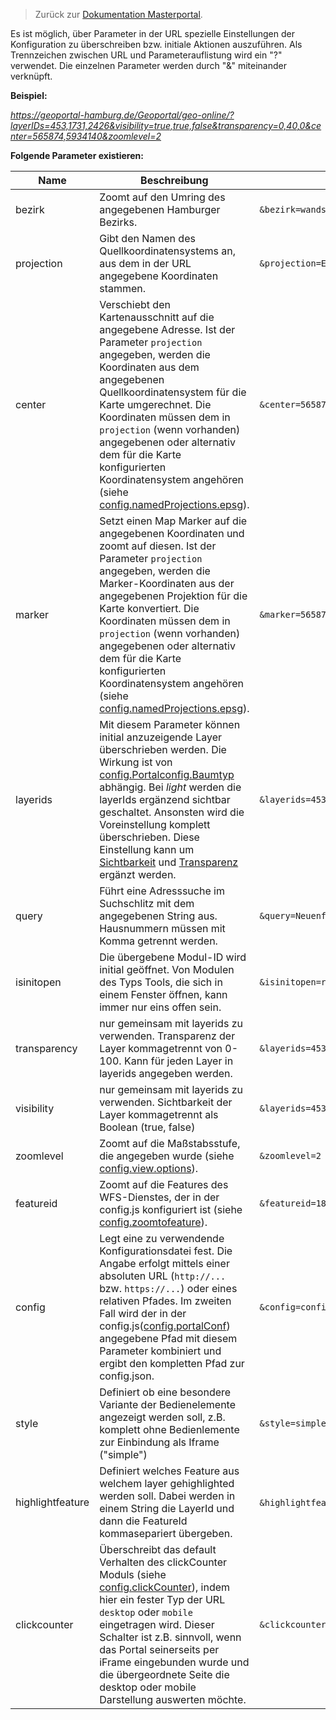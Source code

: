 >Zurück zur [Dokumentation Masterportal](doc.md).


Es ist möglich, über Parameter in der URL spezielle Einstellungen der Konfiguration zu überschreiben bzw. initiale Aktionen auszuführen. Als Trennzeichen zwischen URL und Parameterauflistung wird ein "?" verwendet. Die einzelnen Parameter werden durch "&" miteinander verknüpft.

**Beispiel:**

*https://geoportal-hamburg.de/Geoportal/geo-online/?layerIDs=453,1731,2426&visibility=true,true,false&transparency=0,40,0&center=565874,5934140&zoomlevel=2*

**Folgende Parameter existieren:**

|Name|Beschreibung|Beispiel|
|----|------------|--------|
|bezirk|Zoomt auf den Umring des angegebenen Hamburger Bezirks.|`&bezirk=wandsbek`|
|projection|Gibt den Namen des Quellkoordinatensystems an, aus dem in der URL angegebene Koordinaten stammen.|`&projection=EPSG:4326`|
|center|Verschiebt den Kartenausschnitt auf die angegebene Adresse. Ist der Parameter `projection` angegeben, werden die Koordinaten aus dem angegebenen Quellkoordinatensystem für die Karte umgerechnet. Die Koordinaten müssen dem in `projection` (wenn vorhanden) angegebenen oder alternativ dem für die Karte konfigurierten Koordinatensystem angehören (siehe [config.namedProjections.epsg](config.js.md)).|`&center=565874,5934140`|
|marker|Setzt einen Map Marker auf die angegebenen Koordinaten und zoomt auf diesen. Ist der Parameter `projection` angegeben, werden die Marker-Koordinaten aus der angegebenen Projektion für die Karte konvertiert. Die Koordinaten müssen dem in `projection` (wenn vorhanden) angegebenen oder alternativ dem für die Karte konfigurierten Koordinatensystem angehören (siehe [config.namedProjections.epsg](config.js.md)).|`&marker=565874,5934140`|
|layerids|Mit diesem Parameter können initial anzuzeigende Layer überschrieben werden. Die Wirkung ist von [config.Portalconfig.Baumtyp](config.json.md) abhängig. Bei *light* werden die layerIds ergänzend sichtbar geschaltet. Ansonsten wird die Voreinstellung komplett überschrieben. Diese Einstellung kann um [Sichtbarkeit](URL-Parameter.md) und [Transparenz](URL-Parameter.md) ergänzt werden.|`&layerids=453,2128`|
|query|Führt eine Adresssuche im Suchschlitz mit dem angegebenen String aus. Hausnummern müssen mit Komma getrennt werden.|`&query=Neuenfelder Straße,19`|
|isinitopen|Die übergebene Modul-ID wird initial geöffnet. Von Modulen des Typs Tools, die sich in einem Fenster öffnen, kann immer nur eins offen sein. |`&isinitopen=routing`|
|transparency|nur gemeinsam mit layerids zu verwenden. Transparenz der Layer kommagetrennt von 0-100. Kann für jeden Layer in layerids angegeben werden.|`&layerids=453,2128&transparency=0,40`|
|visibility|nur gemeinsam mit layerids zu verwenden. Sichtbarkeit der Layer kommagetrennt als Boolean (true, false)|`&layerids=453,2128&visibility=true,false`|
|zoomlevel|Zoomt auf die Maßstabsstufe, die angegeben wurde (siehe [config.view.options](config.js.md)).|`&zoomlevel=2`|
|featureid|Zoomt auf die Features des WFS-Dienstes, der in der config.js konfiguriert ist (siehe [config.zoomtofeature](config.js.md)).|`&featureid=18,26`|
|config| Legt eine zu verwendende Konfigurationsdatei fest. Die Angabe erfolgt mittels einer absoluten URL (`http://...` bzw. `https://...`) oder eines relativen Pfades. Im zweiten Fall wird der in der config.js([config.portalConf](config.js.md)) angegebene Pfad mit diesem Parameter kombiniert und ergibt den kompletten Pfad zur config.json.|`&config=config.json`|
|style| Definiert ob eine besondere Variante der Bedienelemente angezeigt werden soll, z.B. komplett ohne Bedienlemente zur Einbindung als Iframe ("simple") |`&style=simple`|
|highlightfeature| Definiert welches Feature aus welchem layer gehighlighted werden soll. Dabei werden in einem String die LayerId und dann die FeatureId kommasepariert übergeben. |`&highlightfeature=`layerid`,`featureId|
|clickcounter| Überschreibt das default Verhalten des clickCounter Moduls (siehe [config.clickCounter](config.js.md)), indem hier ein fester Typ der URL `desktop` oder `mobile` eingetragen wird. Dieser Schalter ist z.B. sinnvoll, wenn das Portal seinerseits per iFrame eingebunden wurde und die übergeordnete Seite die desktop oder mobile Darstellung auswerten möchte. |`&clickcounter=desktop`|